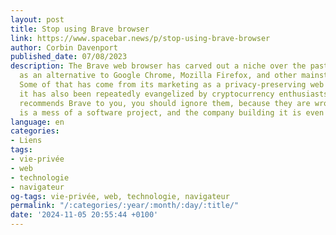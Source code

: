 ```yaml
---
layout: post
title: Stop using Brave browser
link: https://www.spacebar.news/p/stop-using-brave-browser
author: Corbin Davenport
published_date: 07/08/2023
description: The Brave web browser has carved out a niche over the past few years
  as an alternative to Google Chrome, Mozilla Firefox, and other mainstream web browsers.
  Some of that has come from its marketing as a privacy-preserving web browser, and
  it has also been repeatedly evangelized by cryptocurrency enthusiasts. If someone
  recommends Brave to you, you should ignore them, because they are wrong. Brave Browser
  is a mess of a software project, and the company building it is even worse.
language: en
categories:
- Liens
tags:
- vie-privée
- web
- technologie
- navigateur
og-tags: vie-privée, web, technologie, navigateur
permalink: "/:categories/:year/:month/:day/:title/"
date: '2024-11-05 20:55:44 +0100'
---
```

